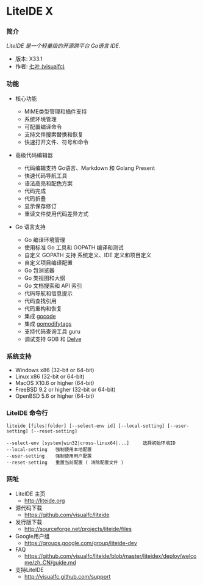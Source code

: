 <!-- 欢迎使用 LiteIDE X -->

LiteIDE X
=========

### 简介

_LiteIDE 是一个轻量级的开源跨平台 Go语言 IDE._

* 版本: X33.1
* 作者: [七叶 (visualfc)](mailto:visualfc@gmail.com)

### 功能

* 核心功能
	* MIME类型管理和插件支持
	* 系统环境管理
	* 可配置编译命令
	* 支持文件搜索替换和恢复
	* 快速打开文件、符号和命令
	
* 高级代码编辑器
	* 代码编辑支持 Go语言、Markdown 和 Golang Present
	* 快速代码导航工具
	* 语法高亮和配色方案
	* 代码完成
	* 代码折叠
	* 显示保存修订
	* 重读文件使用代码差异方式
	
* Go 语言支持
	* Go 编译环境管理
	* 使用标准 Go 工具和 GOPATH 编译和测试
	* 自定义 GOPATH 支持 系统定义、IDE 定义和项目定义
	* 自定义项目编译配置
	* Go 包浏览器
	* Go 类视图和大纲
	* Go 文档搜索和 API 索引
	* 代码导航和信息提示
	* 代码查找引用
	* 代码重构和恢复
	* 集成 [gocode](https://github.com/nsf/gocode)
	* 集成 [gomodifytags](https://github.com/fatih/gomodifytags)
	* 支持代码查询工具 guru
	* 调试支持 GDB 和 [Delve](https://github.com/derekparker/delve)
	
### 系统支持
* Windows x86 (32-bit or 64-bit)
* Linux x86 (32-bit or 64-bit)
* MacOS X10.6 or higher (64-bit)
* FreeBSD 9.2 or higher (32-bit or 64-bit)
* OpenBSD 5.6 or higher (64-bit)

### LiteIDE 命令行
	liteide [files|folder] [--select-env id] [--local-setting] [--user-setting] [--reset-setting]
	 
	--select-env [system|win32|cross-linux64|...]     选择初始环境ID
	--local-setting   强制使用本地配置
	--user-setting    强制使用用户配置
	--reset-setting   重置当前配置 ( 清除配置文件 )

### 网址
* LiteIDE 主页
	* <http://liteide.org>
* 源代码下载
	* <https://github.com/visualfc/liteide>
* 发行版下载
	* <http://sourceforge.net/projects/liteide/files>
* Google用户组
	* <https://groups.google.com/group/liteide-dev>
* FAQ
	* <https://github.com/visualfc/liteide/blob/master/liteidex/deploy/welcome/zh_CN/guide.md>	
* 支持LiteIDE
	* <http://visualfc.github.com/support>
